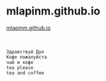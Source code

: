 # mlapinm.github.io

[mlapinm.github.io](https://mlapinm.github.io/index.html)  
[]()  
[]()  
[]()  

```
Здравствуй Дуо
Кофе пожалуйста
чай и кофе
tea please
tea and coffee




```



